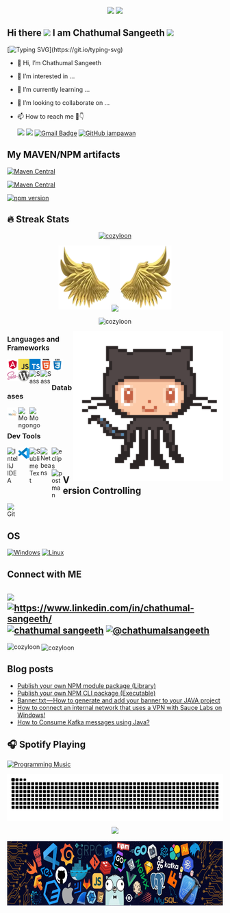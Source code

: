 <p align="center">
  <img width="250" src="https://media.giphy.com/media/uHRgwIS9DZNMAH8Ynx/giphy.gif">
  <img width="250" src="https://media.giphy.com/media/thLLadCRaXiR6HhGYR/giphy.gif">
</p>

## Hi there <img src="https://media.giphy.com/media/hvRJCLFzcasrR4ia7z/giphy.gif" width="25px"></a> I am Chathumal Sangeeth <img src="https://emojis.slackmojis.com/emojis/images/1588315024/8823/hyperkitty.gif?1588315024" width="30" />
[![Typing SVG](https://readme-typing-svg.herokuapp.com?center=true&lines=Welcome+to+my+GitHub+Profile+!)](https://git.io/typing-svg)
- 👋 Hi, I’m Chathumal Sangeeth
- 👀 I’m interested in ...
- 🌱 I’m currently learning ...
- 💞️ I’m looking to collaborate on ...
- 📫 How to reach me 🤫👇 

     [<img src="https://img.shields.io/badge/Facebook-1877F2?&logo=facebook&logoColor=white"/>](https://www.facebook.com/)
     [<img src="https://img.shields.io/badge/LinkedIn-0077B5?&logo=linkedin&logoColor=white"/>](https://www.linkedin.com/in/chathumal-sangeeth-3a2966173/)
     [![Gmail Badge](https://img.shields.io/badge/-Gmail-c14438?style=flat-square&logo=Gmail&logoColor=white&link=mailto:chathumalsangeeth5@gmail.com)](mailto:chathumalsangeeth5@gmail.com)
     [![GitHub iampawan](https://img.shields.io/github/followers/cozyloon?label=follow&style=social)](https://github.com/cozyloon)

## My MAVEN/NPM artifacts 

[![Maven Central](https://img.shields.io/maven-central/v/io.github.cozyloon/ezconfig.svg?label=EzConfig)](https://mvnrepository.com/artifact/io.github.cozyloon/ezconfig)

[![Maven Central](https://img.shields.io/maven-central/v/io.github.cozyloon/lets-core.svg?label=Lets_Core)](https://mvnrepository.com/artifact/io.github.cozyloon/lets-core)

[![npm version](https://img.shields.io/npm/v/friendly-reminder.svg?label=friendly-reminder&color=brightgreen)](https://www.npmjs.com/package/friendly-reminder)


## 🔥 Streak Stats

<!-- [![trophy](https://github-profile-trophy.vercel.app/?username=cozyloon&column=8&margin-w=15&margin-h=15&no-bg=true&no-frame=true&theme=juicyfresh)](https://github.com/cozyloon)
 -->
 <p align="center"> <a href="https://github.com/ryo-ma/github-profile-trophy"><img src="https://github-profile-trophy.vercel.app/?username=cozyloon&&no-bg=true&no-frame=true&theme=juicyfresh" alt="cozyloon" /></a> </p> 
 
<p align="center">
  <a>
    <img height="150" width="120" src="left.webp">
    <img align="center" src="https://github-readme-streak-stats.herokuapp.com/?user=cozyloon&theme=default&hide_border=true"/>
    <img height="150" width="120" src="right.webp">
  </a>
</p>

<p align="center"> <img src="https://komarev.com/ghpvc/?username=cozyloon&label=Profile%20views&color=0e75b6&style=flat" alt="cozyloon" /> </p>

<!-- <p align="left"> <a href="https://github.com/ryo-ma/github-profile-trophy"><img src="https://github-profile-trophy.vercel.app/?username=cozyloon" alt="cozyloon" /></a> </p>  -->
<img align="right" alt="octa cat" width="350" src="octa cat.gif">

### Languages and Frameworks

<img align="left" alt="Angular" width="26px" src="https://raw.githubusercontent.com/github/explore/80688e429a7d4ef2fca1e82350fe8e3517d3494d/topics/angular/angular.png" />
<img align="left" alt="JavaScript" width="26px" src="https://raw.githubusercontent.com/github/explore/80688e429a7d4ef2fca1e82350fe8e3517d3494d/topics/javascript/javascript.png" />
<img align="left" alt="Typescript" width="26px" src="https://raw.githubusercontent.com/github/explore/80688e429a7d4ef2fca1e82350fe8e3517d3494d/topics/typescript/typescript.png" />
<img align="left" alt="HTML5" width="26px" src="https://raw.githubusercontent.com/github/explore/80688e429a7d4ef2fca1e82350fe8e3517d3494d/topics/html/html.png" />
<img align="left" alt="CSS3" width="26px" src="https://raw.githubusercontent.com/github/explore/80688e429a7d4ef2fca1e82350fe8e3517d3494d/topics/css/css.png" />
<img align="left" alt="Sass" width="26px" src="https://raw.githubusercontent.com/github/explore/80688e429a7d4ef2fca1e82350fe8e3517d3494d/topics/sass/sass.png" />
<img align="left" alt="Wordpress" width="26px" src="https://raw.githubusercontent.com/github/explore/80688e429a7d4ef2fca1e82350fe8e3517d3494d/topics/wordpress/wordpress.png" />
<img align="left" alt="Sass" width="26px" src="https://pbs.twimg.com/profile_images/1235868806079057921/fTL08u_H_400x400.png" />
<img align="left" alt="Sass" width="26px" src="https://avatars.githubusercontent.com/u/43116912?s=400&v=4" />
<br/>
<br/>



### Databases

<img align="left" alt="MySQL" width="26px" src="https://raw.githubusercontent.com/github/explore/80688e429a7d4ef2fca1e82350fe8e3517d3494d/topics/mysql/mysql.png" />
<img align="left" alt="Mongo" width="26px" src="https://avatars.githubusercontent.com/u/45120?s=200&v=4" />
<img align="left" alt="Mongo" width="26px" src="https://upload.wikimedia.org/wikipedia/commons/4/4f/PhpMyAdmin_logo.svg" />
<br/>
<br/>




### Dev Tools

<img align="left" alt="IntelliJ IDEA" width="26px" src="https://encrypted-tbn0.gstatic.com/images?q=tbn:ANd9GcQalKFwVDd0H7Xx8HaqWBbUmDRdrgxUoicGBZC0eIzTsww7Sev-ySXJ3in9Udv2R9CR3lo&usqp=CAU" />
<img align="left" alt="Visual Studio Code" width="26px" src="https://raw.githubusercontent.com/github/explore/80688e429a7d4ef2fca1e82350fe8e3517d3494d/topics/visual-studio-code/visual-studio-code.png" />
<img align="left" alt="Sublime Text" width="26px" src="https://www.sublimehq.com/images/sublime_text.png" />
<img align="left" alt="Netbeans" width="26px" src="http://lh4.ggpht.com/_n21m_8h7U5o/S2NglNus1LI/AAAAAAAAA50/YnIYubceNEY/s72-c/%5BUNSET%5D.png?imgmax=800" />
<img align="left" alt="eclips" width="26px" src="https://ih1.redbubble.net/image.373803469.4778/pp,840x830-pad,1000x1000,f8f8f8.u2.jpg" />
<img align="left" alt="postman" width="26px" src="https://user-images.githubusercontent.com/7853266/44114706-9c72dd08-9fd1-11e8-8d9d-6d9d651c75ad.png" />
<br/>
<br/>



## Version Controlling

<img align="left" alt="Git" width="26px" src="https://git-scm.com/images/logos/downloads/Git-Icon-1788C.png" />
<br/>
<br/>



## OS

<a href="#"><img alt="Windows" src="https://img.shields.io/badge/Windows-0078D6?&logo=windows&logoColor=white" ></a>
<a href="#"><img alt="Linux" src="https://img.shields.io/badge/Linux-%23575757.svg?&logo=linux&logoColor=important"></a>



## Connect with ME
<!-- [<img src="https://img.icons8.com/fluent/25/000000/facebook-new.png"/>](https://www.facebook.com/people/Chathumal-Sangeeth/100009185017380/)
[<img src="https://img.icons8.com/color/25/000000/linkedin.png"/>](https://www.linkedin.com/in/chathumal-sangeeth-3a2966173/) -->
[<img src="https://img.icons8.com/ios-glyphs/25/000000/fm-radio.png"/>](https://cozyloon.github.io/stream-radio/)
<a href="https://linkedin.com/in/https://www.linkedin.com/in/chathumal-sangeeth/" target="blank"><img align="center" src="https://raw.githubusercontent.com/rahuldkjain/github-profile-readme-generator/master/src/images/icons/Social/linked-in-alt.svg" alt="https://www.linkedin.com/in/chathumal-sangeeth/" height="30" width="40" /></a>
<a href="https://stackoverflow.com/users/14595816/chathumal-sangeeth" target="blank"><img align="center" src="https://raw.githubusercontent.com/rahuldkjain/github-profile-readme-generator/master/src/images/icons/Social/stack-overflow.svg" alt="chathumal sangeeth" height="30" width="40" /></a>
<a href="https://medium.com/@chathumalsangeeth" target="blank"><img align="center" src="https://raw.githubusercontent.com/rahuldkjain/github-profile-readme-generator/master/src/images/icons/Social/medium.svg" alt="@chathumalsangeeth" height="30" width="40" /></a>
---

<p><img align="left" src="https://github-readme-stats.vercel.app/api/top-langs?username=cozyloon&show_icons=true&locale=en&layout=compact" alt="cozyloon" /></p>

<p>&nbsp;<img align="center" src="https://github-readme-stats.vercel.app/api?username=cozyloon&show_icons=true&locale=en" alt="cozyloon" /></p>

## Blog posts

<!-- BLOG-POST-LIST:START -->
- [Publish your own NPM module package &lpar;Library&rpar;](https://medium.com/@chathumalsangeeth/publish-your-own-npm-module-package-library-1a71e6495728?source=rss-ab15a5435769------2)
- [Publish your own NPM CLI package &lpar;Executable&rpar;](https://medium.com/@chathumalsangeeth/publish-your-own-npm-cli-package-b1e0ad70d745?source=rss-ab15a5435769------2)
- [Banner.txt — How to generate and add your banner to your JAVA project](https://medium.com/@chathumalsangeeth/banner-txt-how-to-generate-and-add-your-banner-to-your-java-project-9ca4f82704a3?source=rss-ab15a5435769------2)
- [How to connect an internal network that uses a VPN with Sauce Labs on Windows!](https://medium.com/@chathumalsangeeth/how-to-connect-internal-network-that-uses-a-vpn-with-sauce-labs-on-windows-923071fac609?source=rss-ab15a5435769------2)
- [How to Consume Kafka messages using Java?](https://medium.com/@chathumalsangeeth/how-to-consume-kafka-messages-using-java-3337824b3f3e?source=rss-ab15a5435769------2)
<!-- BLOG-POST-LIST:END -->



## :headphones: Spotify Playing

[![Programming Music](https://img.shields.io/badge/Programming%20Music-%231DB954.svg?&style=flat-square&logo=spotify&logoColor=white)](https://open.spotify.com/playlist/1FWq5Cu05LmtSHgFEXRnZO?si=FozGJF9nRXq2wTv_JpN2wQ)

<p align="center">
  <a>
    <img align="center" src="github-contribution-grid-snake.svg">
  </a>
 </p>
  
  
  <p align="center">
  <img width="250" src="https://media.giphy.com/media/RbDKaczqWovIugyJmW/giphy.gif">
</p>

<p align="center">
  <img height="150" width="2000" src="footer.webp">
</p>

<!---
cozyloon/cozyloon is a ✨ special ✨ repository because its `README.md` (this file) appears on your GitHub profile.
You can click the Preview link to take a look at your changes.
--->
